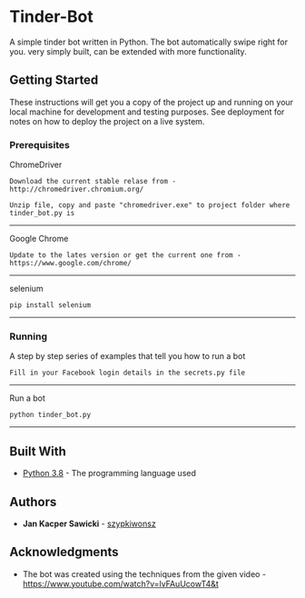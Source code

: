 # Tinder-Bot

A simple tinder bot written in Python. The bot automatically swipe right for you. very simply built, can be extended with more functionality.

## Getting Started

These instructions will get you a copy of the project up and running on your local machine for development and testing purposes. See deployment for notes on how to deploy the project on a live system.

### Prerequisites

ChromeDriver

```
Download the current stable relase from - http://chromedriver.chromium.org/
```
```
Unzip file, copy and paste "chromedriver.exe" to project folder where tinder_bot.py is
```
---

Google Chrome

```
Update to the lates version or get the current one from - https://www.google.com/chrome/
```
---

selenium

```
pip install selenium
```
---

### Running

A step by step series of examples that tell you how to run a bot

```
Fill in your Facebook login details in the secrets.py file
```
---
Run a bot

```
python tinder_bot.py
```
---
## Built With

* [Python 3.8](https://www.python.org/) - The programming language used

## Authors

* **Jan Kacper Sawicki** - [szypkiwonsz](https://github.com/szypkiwonsz)

## Acknowledgments

* The bot was created using the techniques from the given video - https://www.youtube.com/watch?v=lvFAuUcowT4&t
